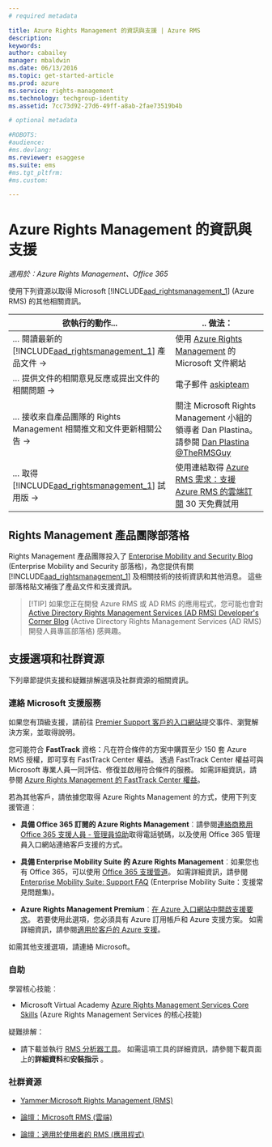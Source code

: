 ```yaml
---
# required metadata

title: Azure Rights Management 的資訊與支援 | Azure RMS
description:
keywords:
author: cabailey
manager: mbaldwin
ms.date: 06/13/2016
ms.topic: get-started-article
ms.prod: azure
ms.service: rights-management
ms.technology: techgroup-identity
ms.assetid: 7cc73d92-27d6-49ff-a8ab-2fae73519b4b

# optional metadata

#ROBOTS:
#audience:
#ms.devlang:
ms.reviewer: esaggese
ms.suite: ems
#ms.tgt_pltfrm:
#ms.custom:

---
```


# Azure Rights Management 的資訊與支援

*適用於︰Azure Rights Management、Office 365*

使用下列資源以取得 Microsoft [!INCLUDE[aad_rightsmanagement_1](../includes/aad_rightsmanagement_1_md.md)] (Azure RMS) 的其他相關資訊。

|欲執行的動作...|.. 做法：|
|----------------|---------------|
|… 閱讀最新的 [!INCLUDE[aad_rightsmanagement_1](../includes/aad_rightsmanagement_1_md.md)] 產品文件 →|使用 [Azure Rights Management](../understand-explore/azure-rights-management.md) 的 Microsoft 文件網站|
|… 提供文件的相關意見反應或提出文件的相關問題 →|電子郵件 [askipteam](mailto:%20askipteam@microsoft.com?subject=Documentation%20feedback)|
|… 接收來自產品團隊的 Rights Management 相關推文和文件更新相關公告 →|關注 Microsoft Rights Management 小組的領導者 Dan Plastina。 請參閱 [Dan Plastina @TheRMSGuy](https://twitter.com/TheRMSGuy)|
|… 取得 [!INCLUDE[aad_rightsmanagement_1](../includes/aad_rightsmanagement_1_md.md)] 試用版 →|使用連結取得 [Azure RMS 需求：支援 Azure RMS 的雲端訂閱](requirements-subscriptions.md) 30 天免費試用|


## Rights Management 產品團隊部落格
Rights Management 產品團隊投入了 [Enterprise Mobility and Security Blog](https://blogs.technet.microsoft.com/enterprisemobility/?product=azure-rights-management-services) (Enterprise Mobility and Security 部落格)，為您提供有關 [!INCLUDE[aad_rightsmanagement_1](../includes/aad_rightsmanagement_1_md.md)] 及相關技術的技術資訊和其他消息。 這些部落格貼文補強了產品文件和支援資訊。

> [!TIP] 如果您正在開發 Azure RMS 或 AD RMS 的應用程式，您可能也會對 [Active Directory Rights Management Services (AD RMS) Developer's Corner Blog](http://blogs.msdn.com/b/rms/) (Active Directory Rights Management Services (AD RMS) 開發人員專區部落格) 感興趣。

## 支援選項和社群資源
下列章節提供支援和疑難排解選項及社群資源的相關資訊。

### 連絡 Microsoft 支援服務

如果您有頂級支援，請前往 [Premier Support 客戶的入口網站](https://premier.microsoft.com/)提交事件、瀏覽解決方案，並取得說明。

您可能符合 **FastTrack** 資格：凡在符合條件的方案中購買至少 150 套 Azure RMS 授權，即可享有 FastTrack Center 權益。 透過 FastTrack Center 權益可與 Microsoft 專業人員一同評估、修復並啟用符合條件的服務。 如需詳細資訊，請參閱 [Azure Rights Management 的 FastTrack Center 權益](https://technet.microsoft.com/library/mt607025.aspx)。

若為其他客戶，請依據您取得 Azure Rights Management 的方式，使用下列支援管道︰

- **具備 Office 365 訂閱的 Azure Rights Management**︰請參閱[連絡商務用 Office 365 支援人員 - 管理員協助](https://support.office.com/article/Contact-Office-365-for-business-support-Admin-Help-32a17ca7-6fa0-4870-8a8d-e25ba4ccfd4b)取得電話號碼，以及使用 Office 365 管理員入口網站連絡客戶支援的方式。 

- **具備 Enterprise Mobility Suite 的 Azure Rights Management**︰如果您也有 Office 365，可以使用 [Office 365 支援管道](https://support.office.com/article/Contact-Office-365-for-business-support-Admin-Help-32a17ca7-6fa0-4870-8a8d-e25ba4ccfd4b)。  如需詳細資訊，請參閱 [Enterprise Mobility Suite: Support FAQ](https://technet.microsoft.com/dn932057.aspx) (Enterprise Mobility Suite：支援常見問題集)。

- **Azure Rights Management Premium**︰[在 Azure 入口網站中開啟支援要求](https://portal.azure.com/#blade/Microsoft_Azure_Support/HelpAndSupportBlade)。 若要使用此選項，您必須具有 Azure 訂用帳戶和 Azure 支援方案。 如需詳細資訊，請參閱[適用於客戶的 Azure 支援](https://azure.microsoft.com/support/plans/)。 

如需其他支援選項，請連絡 Microsoft。 

### 自助

學習核心技能︰

- Microsoft Virtual Academy [Azure Rights Management Services Core Skills](https://mva.microsoft.com/en-us/training-courses/azure-rights-management-services-core-skills-10500?l=QLoxMwuCB_1805094681) (Azure Rights Management Services 的核心技能)

疑難排解：

- 請下載並執行 [RMS 分析器工具](http://www.microsoft.com/en-us/download/details.aspx?id=46437)。 如需這項工具的詳細資訊，請參閱下載頁面上的**詳細資料**和**安裝指示** 。 

### 社群資源

-   [Yammer:Microsoft Rights Management (RMS)](http://www.yammer.com/AskIPTeam)

-   [論壇：Microsoft RMS (雲端)](https://social.technet.microsoft.com/Forums/en-US/home?forum=rmscloud)

-   [論壇：適用於使用者的 RMS (應用程式)](https://social.technet.microsoft.com/Forums/en-US/home?forum=rmsapps)



<!--HONumber=Jun16_HO2-->


